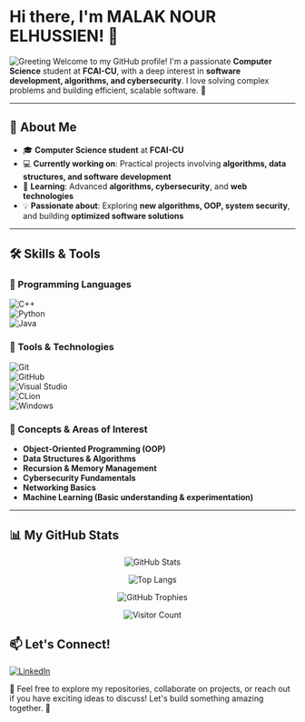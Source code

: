 # Hi there, I'm MALAK NOUR ELHUSSIEN! 👋  
![Greeting](https://readme-typing-svg.herokuapp.com/?lines=Hello,+World!;Welcome+to+my+profile!;Have+a+great+day!&center=true&size=25)
Welcome to my GitHub profile! I'm a passionate **Computer Science** student at **FCAI-CU**, with a deep interest in **software development, algorithms, and cybersecurity**. I love solving complex problems and building efficient, scalable software. 🚀  

---

## 🚀 About Me  
- 🎓 **Computer Science student** at **FCAI-CU**  
- 💻 **Currently working on**: Practical projects involving **algorithms, data structures, and software development**  
- 🌱 **Learning**: Advanced **algorithms, cybersecurity**, and **web technologies**  
- 💡 **Passionate about**: Exploring **new algorithms, OOP, system security**, and building **optimized software solutions**  

---

## 🛠️ Skills & Tools  

### 🔹 Programming Languages  
![C++](https://img.shields.io/badge/-C%2B%2B-00599C?style=flat&logo=c%2B%2B&logoColor=white)  
![Python](https://img.shields.io/badge/-Python-3776AB?style=flat&logo=python&logoColor=white)  
![Java](https://img.shields.io/badge/-Java-007396?style=flat&logo=java&logoColor=white)  

### 🔹 Tools & Technologies  
![Git](https://img.shields.io/badge/-Git-F05032?style=flat&logo=git&logoColor=white)  
![GitHub](https://img.shields.io/badge/-GitHub-181717?style=flat&logo=github&logoColor=white)  
![Visual Studio](https://img.shields.io/badge/-Visual%20Studio-5C2D91?style=flat&logo=visual-studio&logoColor=white)  
![CLion](https://img.shields.io/badge/-CLion-000000?style=flat&logo=clion&logoColor=white)  
![Windows](https://img.shields.io/badge/-Windows-0078D6?style=flat&logo=windows&logoColor=white)  

### 🔹 Concepts & Areas of Interest  
- **Object-Oriented Programming (OOP)**  
- **Data Structures & Algorithms**  
- **Recursion & Memory Management**  
- **Cybersecurity Fundamentals**  
- **Networking Basics**  
- **Machine Learning (Basic understanding & experimentation)**  

---
## 📊 My GitHub Stats  

<div align="center">  

![GitHub Stats](https://github-readme-streak-stats.herokuapp.com/?user=Malaknourr&theme=radical)

![Top Langs](https://github-readme-stats.vercel.app/api/top-langs/?username=Malaknourr&layout=compact&theme=radical&hide_border=true)  

![GitHub Trophies](https://github-profile-trophy.vercel.app/?username=Malaknourr&theme=radical&no-frame=true&column=4)  

![Visitor Count](https://komarev.com/ghpvc/?username=Malaknourr&color=brightgreen)
</div>  

## 📫 Let's Connect!  
[![LinkedIn](https://img.shields.io/badge/-LinkedIn-0A66C2?style=flat&logo=linkedin&logoColor=white)](https://www.linkedin.com/in/malak-nourelhussien)  

🚀 Feel free to explore my repositories, collaborate on projects, or reach out if you have exciting ideas to discuss! Let's build something amazing together. 🤝  
